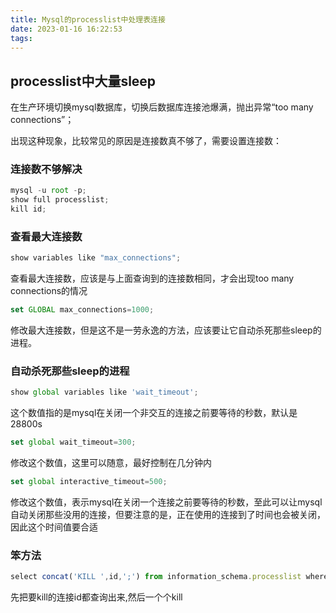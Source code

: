 ```yaml
---
title: Mysql的processlist中处理表连接
date: 2023-01-16 16:22:53
tags:
---
```



## processlist中大量sleep

在生产环境切换mysql数据库，切换后数据库连接池爆满，抛出异常“too many connections”；

出现这种现象，比较常见的原因是连接数真不够了，需要设置连接数：

### 连接数不够解决

```js
mysql -u root -p;
show full processlist;
kill id;
```

### 查看最大连接数

```js
show variables like "max_connections";
```

查看最大连接数，应该是与上面查询到的连接数相同，才会出现too many connections的情况

```js
set GLOBAL max_connections=1000;
```

修改最大连接数，但是这不是一劳永逸的方法，应该要让它自动杀死那些sleep的进程。

### 自动杀死那些sleep的进程

```js
show global variables like 'wait_timeout';
```

这个数值指的是mysql在关闭一个非交互的连接之前要等待的秒数，默认是28800s

```js
set global wait_timeout=300; 
```

修改这个数值，这里可以随意，最好控制在几分钟内

```js
set global interactive_timeout=500; 
```

修改这个数值，表示mysql在关闭一个连接之前要等待的秒数，至此可以让mysql自动关闭那些没用的连接，但要注意的是，正在使用的连接到了时间也会被关闭，因此这个时间值要合适

### 笨方法

```js
select concat('KILL ',id,';') from information_schema.processlist where user='root';
```

先把要kill的连接id都查询出来,然后一个个kill
